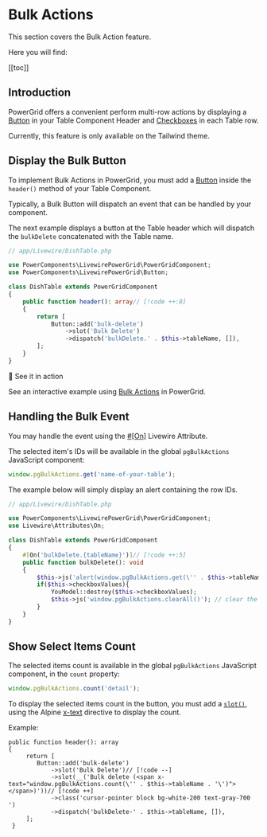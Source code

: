 # Bulk Actions

This section covers the Bulk Action feature.

Here you will find:

[[toc]]

## Introduction

PowerGrid offers a convenient perform multi-row actions by displaying a [Button](/table-features/button-class.html) in your Table Component Header and [Checkboxes](/table-features/rows.html#checkboxes) in each Table row.

Currently, this feature is only available on the Tailwind theme.

## Display the Bulk Button

To implement Bulk Actions in PowerGrid, you must add a [Button](/table-features/button-class.html) inside the `header()` method of your Table Component.

Typically, a Bulk Button will dispatch an event that can be handled by your component.

The next example displays a button at the Table header which will dispatch the `bulkDelete` concatenated with the Table name.

```php
// app/Livewire/DishTable.php

use PowerComponents\LivewirePowerGrid\PowerGridComponent;
use PowerComponents\LivewirePowerGrid\Button;

class DishTable extends PowerGridComponent
{
    public function header(): array// [!code ++:8]
    {
        return [
            Button::add('bulk-delete')
                ->slot('Bulk Delete')
                ->dispatch('bulkDelete.' . $this->tableName, []),
        ];
    }
}
```

<div class="onlinedemo custom-block">
  <p class="custom-block-title">🚀 See it in action</p>
  <p>See an interactive example using <a target="_blank" href="https://demo.livewire-powergrid.com/examples/bulk-actions">Bulk Actions</a> in PowerGrid.</p>

</div>

## Handling the Bulk Event

You may handle the event using the [#[On]](https://livewire.laravel.com/docs/events#listening-for-events) Livewire Attribute.

The selected item's IDs will be available in the global `pgBulkActions` JavaScript component:

```javascript
window.pgBulkActions.get('name-of-your-table');
```

The example below will simply display an alert containing the row IDs.

```php  
// app/Livewire/DishTable.php

use PowerComponents\LivewirePowerGrid\PowerGridComponent;
use Livewire\Attributes\On; 

class DishTable extends PowerGridComponent
{
    #[On('bulkDelete.{tableName}')]// [!code ++:5]
    public function bulkDelete(): void
    {
        $this->js('alert(window.pgBulkActions.get(\'' . $this->tableName . '\'))');
        if($this->checkboxValues){
            YouModel::destroy($this->checkboxValues);
            $this->js('window.pgBulkActions.clearAll()'); // clear the count on the interface.
        }
    }
}
```

## Show Select Items Count

The selected items count is available in the global `pgBulkActions` JavaScript component, in the `count` property:

```javascript
window.pgBulkActions.count('detail');
```

To display the selected items count in the button, you must add a [`slot()`](/table-features/button-class.html#slot), using the Alpine [x-text](https://alpinejs.dev/directives/text) directive to display the count.

Example:

```php{5}
public function header(): array
{
     return [
        Button::add('bulk-delete')
            ->slot('Bulk Delete')// [!code --]
            ->slot(__('Bulk delete (<span x-text="window.pgBulkActions.count(\'' . $this->tableName . '\')"></span>)'))// [!code ++]
            ->class('cursor-pointer block bg-white-200 text-gray-700 ')
            ->dispatch('bulkDelete-' . $this->tableName, []),
     ];
 }
```
